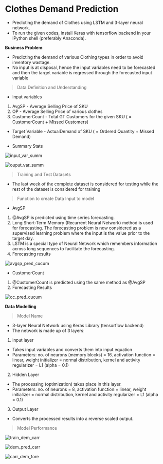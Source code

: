 # Clothes Demand Prediction
* Predicting the demand of Clothes using LSTM and 3-layer neural network.
* To run the given codes, install Keras with tensorflow backend in your IPython shell (preferably Anaconda).

**Business Problem**
* Predicting the demand of various Clothing types in order to avoid inventory wastage.
* No input is at disposal, hence the input variables need to be forecasted and then the target variable is regressed through the forecasted input variable

> Data Definition and Understanding
* Input variables
1. AvgSP - Average Selling Price of SKU
2. OP - Average Selling Price of various clothes
3. CustomerCount - Total GT Customers for the given SKU ( = CustomerCount + Missed Customers)
* Target Variable - ActualDemand of SKU ( = Ordered Quantity + Missed Demand)

* Summary Stats

![input_var_summ](https://user-images.githubusercontent.com/26039458/27529278-758c9838-5a71-11e7-836e-73e87002a99e.png)

![ouput_var_summ](https://user-images.githubusercontent.com/26039458/27529276-758ba162-5a71-11e7-8017-f8dc513c4e71.png)

<!-- * Summary Stats on SKU 2

![sums_inp_carr](https://user-images.githubusercontent.com/26039458/27531850-bad1a762-5a7b-11e7-9508-f3e227b3acd1.png)

![sums_out_carr](https://user-images.githubusercontent.com/26039458/27531852-bad347a2-5a7b-11e7-85e6-10ff77aa753b.png)

* Summary Stats on SKU 3

![ridge_inp_summ](https://user-images.githubusercontent.com/26039458/27532825-16325176-5a7f-11e7-8076-102564db7fe5.png)

![ridge_out_sums](https://user-images.githubusercontent.com/26039458/27532823-16322d68-5a7f-11e7-9251-077ce279d933.png)

 -->
> Training and Test Datasets
* The last week of the complete dataset is considered for testing while the rest of the dataset is considered for training

> Function to create Data Input to model
* AvgSP
1. @AvgSP is predicted using time series forecasting.
2. Long Short-Term Memory (Recurrent Neural Network) method is used for forecasting. The forecasting problem is now considered as a supervised learning problem where the input is the value prior to the target day.
3. LSTM is a special type of Neural Network which remembers information across long sequences to facilitate the forecasting.
4. Forecasting results

![avgsp_pred_cucum](https://user-images.githubusercontent.com/26039458/27529407-081dae9e-5a72-11e7-8af3-3f42b35da27c.png)


<!-- * SKU 2 - rmse = Rs. 1.9

![avgsp_pred_carr](https://user-images.githubusercontent.com/26039458/27531797-90d7c9f0-5a7b-11e7-822a-248668a02bc9.png)


* SKU 3 - rmse = Rs. 1.5

![ridge_avgsp](https://user-images.githubusercontent.com/26039458/27532820-15f5a92e-5a7f-11e7-8697-e998fb7f400e.png)
 -->

* CustomerCount
1. @CustomerCount is predicted using the same method as @AvgSP
2. Forecasting Results
<!-- * SKU 1 - 12 Customers
 -->
![cc_pred_cucum](https://user-images.githubusercontent.com/26039458/27529275-75892996-5a71-11e7-876c-4e7c0d03e27a.png)

<!-- * SKU 2 - rmse = 50 Customers

![cc_pred_carr](https://user-images.githubusercontent.com/26039458/27531847-bacc62d4-5a7b-11e7-81e9-d5c5317ee25c.png)


* SKU 3 - rmse = 52 Customers

![ridge_cc_pred](https://user-images.githubusercontent.com/26039458/27532821-162f4a30-5a7f-11e7-8f18-d04b4ce38fe5.png)
 -->
<!-- * Onion Price is known with good accuracy due to information about the lot size. -->

**Data Modelling**
> Model Name
* 3-layer Neural Network using Keras Library (tensorflow backend)
* The network is made up of 3 layers:

1. Input layer
- Takes input variables and converts them into input equation
- Parameters: no. of neurons (memory blocks) = 16, activation function = linear, weight initializer = normal distribution, kernel and activity regularizer = L1 (alpha = 0.1)

2. Hidden Layer
- The processing (optimization) takes place in this layer.
- Parameters: no. of neurons = 8, activation function = linear, weight initializer = normal distribution, kernel and activity regularizer = L1 (alpha = 0.1)

3. Output Layer
- Converts the processed results into a reverse scaled output.

> Model Performance



<!-- 2. SKU 2 - rmse = 250 Kg -->

![train_dem_carr](https://user-images.githubusercontent.com/26039458/27531849-bad1b22a-5a7b-11e7-9d43-2318f459241a.png)

![dem_pred_carr](https://user-images.githubusercontent.com/26039458/27531851-bad230ec-5a7b-11e7-84b4-1bbb30d613f9.png)

![carr_dem_fore](https://user-images.githubusercontent.com/26039458/27531848-bacf5958-5a7b-11e7-940c-438f79285683.png)

